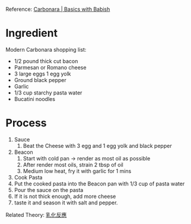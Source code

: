 Reference: [Carbonara | Basics with Babish](https://www.youtube.com/watch?v=qoHnwOHLiMk)

# Ingredient

Modern Carbonara shopping list: 
- 1/2 pound thick cut bacon
- Parmesan or Romano cheese
- 3 large eggs 1 egg yolk
- Ground black pepper
- Garlic
- 1/3 cup starchy pasta water
- Bucatini noodles


# Process
1. Sauce
	1. Beat the Cheese with 3 egg and 1 egg yolk and black pepper
2. Beacon
	1. Start with cold pan -> render as most oil as possible
	2. After render most oils, strain 2 tbsp of oil
	3. Medium low heat, fry it with garlic for 1 mins
3. Cook Pasta
4. Put the cooked pasta into the Beacon pan with 1/3 cup of pasta water
5. Pour the sauce on the pasta
6. If it is not thick enough, add more cheese
7. taste it and season it with salt and pepper.

Related Theory:
[乳化反應](Theory/乳化反應.md)